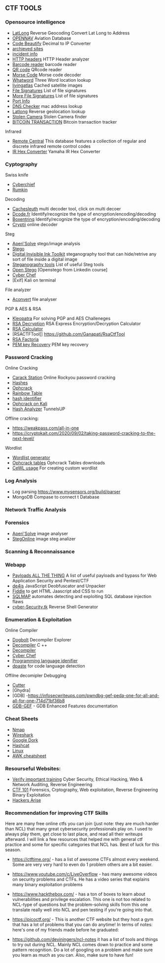 ## CTF TOOLS

### Opensource intelligence

- [LatLong](https://www.latlong.net/Show-Latitude-Longitude.html) Reverse Geocoding Convert Lat Long to Address  
- [OPENNAV](https://opennav.com/) Aviation Database  
- [Code Beautify](https://codebeautify.org/decimal-to-ip-converter) Decimal to IP Converter  
- [archieved sites](https://web.archive.org/)
- [incident info](https://blog.talosintelligence.com/)
- [HTTP headers](https://developer.mozilla.org/en-US/docs/Web/HTTP/Headers) HTTP Header analyzer
- [Barcode reader](https://online-barcode-reader.inliteresearch.com/) barcode reader 
- [QR code](https://merricx.github.io/qrazybox/) QRcode reader
- [Morse Code](https://morsecode.world/international/decoder/audio-decoder-adaptive.html) Morse code decoder
- [Whatword](https://what3words.com/)  Three Word location lookup 
- [livingatlas](https://livingatlas.arcgis.com/wayback/)  Cached satellite images
- [File Signatures](https://en.wikipedia.org/wiki/List_of_file_signatures) List of file signatures  
- [More File Signatures](https://www.garykessler.net/library/file_sigs.html) List of file signatures
- [Port Info](https://www.speedguide.net/ports.php)   
- [DNS Checker](https://dnschecker.org/mac-lookup.php(edited)) mac address lookup
- [Latlong](https://www.latlong.net/Show-Latitude-Longitude.html)  Reverse geolocation lookup
- [Stolen Camera](https://www.stolencamerafinder.com/home?searchType=manual) Stolen Camera finder
- [BITCOIN TRANSACTION](https://blockchair.com/) Bitcoin transaction tracker

Infrared 

- [Remote Central](https://www.remotecentral.com/cgi-bin/codes) This database features a collection of regular and discrete infrared remote control codes
- [IR Hex Converter](https://www.yamaha.com/ypab/irhex_converter.asp) Yamaha IR Hex Converter 

### Cyptography

Swiss knife
- [Cyberchief](https://cyberchef.io/)   
- [Rumkin](https://rumkin.com/)  

Decoding  
- [Cachesleuth](https://www.cachesleuth.com/) multi decoder tool, click on multi decoer  
- [Dcode.fr](https://www.dcode.fr/cipher-identifier) Identify/recognize the type of encryption/encoding/decoding  
- [Boxentrinq](https://www.boxentriq.com/code-breaking/cipher-identifier) Identify/recognize the type of encryption/encoding/decoding
- [Cryptii](https://cryptii.com/) online decoder

Steg
- [Aperi'Solve](https://aperisolve.fr/) stego/image analysis
- [Stego](https://passlok.com/stego/)
- [Digital Invisible Ink Toolkit](http://diit.sourceforge.net/) steganography tool that can hide/retrive any sort of file inside a digital image
- [Steganography tools](https://0xrick.github.io/lists/stego/) List of useful Steg tools
- [Open Stego](https://github.com/syvaidya/openstego/releases) [Openstego from Linkedin course]
- [Cyber Chef](https://gchq.github.io/CyberChef/) 
- [Exif] Kali on terminal

File analyzer
- [Aconvert](https://www.aconvert.com/analyze.html) file analyser  

PGP & AES & RSA
- [Kleopatra](https://apps.kde.org/en-gb/kleopatra/) For solving PGP and AES Challeneges  
- [RSA Decryption](https://www.cs.drexel.edu/~jpopyack/Courses/CSP/Fa17/notes/10.1_Cryptography/RSA_Express_EncryptDecrypt_v2.html) RSA Express Encryption/Decryption Calculator
- [RSA Calculator](https://www.cs.drexel.edu/~jpopyack/IntroCS/HW/RSAWorksheet.html) 
- [RSACTFTool[] https://github.com/Ganapati/RsaCtfTool
- [RSA Factoria](http://factordb.com/)
- [PEM key Recovery](https://blog.cryptohack.org/twitter-secrets)  PEM key recovery   

### Password Cracking

Online Cracking

- [Carack Station](https://crackstation.net/) Online Rockyou password cracking
- [Hashes](https://hashes.com/en/decrypt/hash)
- [Ophcrack](https://www.objectif-securite.ch/en/ophcrack)
- [Rainbow Table](http://rainbowtables.it64.com/)
- [hash identifier](https://hashes.com/en/tools/hash_identifier) 
- [Ophcrack on Kali]()  
- [Hash Analyzer](https://www.tunnelsup.com/hash-analyzer/) TunnelsUP

Offline cracking:    

- https://weakpass.com/all-in-one
- https://cryptokait.com/2020/09/02/taking-password-cracking-to-the-next-level/

Wordlist  

- [Wordlist generator](https://github.com/hashcat/maskprocessor)
- [Ophcrack tables](https://ophcrack.sourceforge.io/tables.php) Ophcrack Tables downloads
- [CeWL usage](https://stuffjasondoes.com/2018/07/18/creating-custom-wordlists-for-targeted-attacks-with-cewl/(edited)) For creating custom wordlist

### Log Analysis 

- Log parsing https://www.mysensors.org/build/parser  
- MongoDB Compase to connect t Database  

### Network Traffic Analysis



### Forensics

- [Aperi'Solve](https://www.aperisolve.com/) image analyser  
- [StegOnline](https://stegonline.georgeom.net/upload) image steg analizer  


### Scanning & Reconnaissance  


### Webapp

- [Payloads ALL THE THING](https://github.com/swisskyrepo/PayloadsAllTheThings/blob/a6eac592e1841ccf445775fa46a40eb64f376af5/NoSQL%20Injection/README.md) A list of useful payloads and bypass for Web Application Security and Pentest/CTF  
- [de4js](https://lelinhtinh.github.io/de4js/) JavaScript Deobfuscator and Unpacker  
- [Fiddle](https://jsfiddle.net/) to get HTML Jaascript abd CSS to run  
- [SQLMAP](https://github.com/sqlmapproject/sqlmap) automates  detecting and exploiting SQL database injection flaws  
- [cyber-Security.tk](https://cyber-security.tk/code/reverse-shell-generator/) Reverse Shell Generator


### Enumeration & Exploitation

Online Compiler  

- [Dogbolt](https://dogbolt.org/)  Decompiler Explorer 
- [Decompiler](https://www.onlinegdb.com/online_c++_compiler) C ++  
- [Decompiler](https://www.decompiler.com/)
- [Cyber Chef](https://gchq.github.io/CyberChef/)
- [Programming language idenifier](https://dpaste.com/)
- [dpaste](https://dpaste.com/) for code language detection

Offilne decomipler Debugging

- [Cutter](https://cutter.re/) 
- [Ghydra]
- [GDB] -https://infosecwriteups.com/pwndbg-gef-peda-one-for-all-and-all-for-one-714d71bf36b8
- [GDB-GEF](https://gef.readthedocs.io/en/master/) - GDB Enhanced Features documentation


### Cheat Sheets

- [Nmap]( https://www.stationx.net/nmap-cheat-sheet/)  
- [Wireshark]( https://cyberwarzone.com/wireshark-network-sniffing-cheat-sheet/)  
- [Google Dork]( https://ahrefs.com/blog/google-advanced-search-operators/)  
- [Hashcat](https://cheatsheet.haax.fr/passcracking-hashfiles/hashcat_cheatsheet/)  
- [Linux](https://images.linoxide.com/linux-cheat-sheet.pdf(edited))  
- [AWK cheatsheet](https://www.shortcutfoo.com/app/dojos/awk/cheatsheet)


### Resourseful Websites:

- [Verify important training](https://cyber-security.tk/categories/) Cyber Security, Ethical Hacking, Web & Network Auditing, Reverse Engineering
- [CTF 101](https://ctf101.org/) Forensics, Crptography, Web exploitation, Reverse Engineering Binary Exploitation  
- [Hackers Arise](https://www.hackers-arise.com/web-app-hacking)

### Recommendation for improving CTF Skills

Here are many free online ctfs you can join (just note: they are much harder than NCL) that many great cybersecurity professionals play on. I used to always play them, get close to last place, and read all their writeups afterward. I will link a few resources that helped me with general ctf practice and some for specific categories that NCL has. Best of luck for this season.
	
- https://ctftime.org/ - has a list of awesome CTFs almost every weekend. Some are very very hard to even do 1 problem others are a bit easier. 
	
- https://www.youtube.com/c/LiveOverflow - has many awesome videos on security problems and CTFs. He has a video series that explains many binary exploitation problems 
	
- https://www.hackthebox.com/ - has a ton of boxes to learn about vulnerabilities and privilege escalation. This one is not too related to NCL-type of questions but the problem-solving skills from this one translate really well into NCL and pen testing if you're going into that.  
	
- https://picoctf.org/ - This is another CTF website but they host a gym that has a lot of problems that you can do anytime!  In terms of notes: here's one of my friends made before he graduated: 
	
- https://github.com/deviningers/ncl-notes it has a list of tools and things to try out during NCL. Mainly NCL comes down to practice and some pattern recognition. Do a lot of googling on a problem and make sure you learn as much as you can. Also, make sure to have fun!
 

